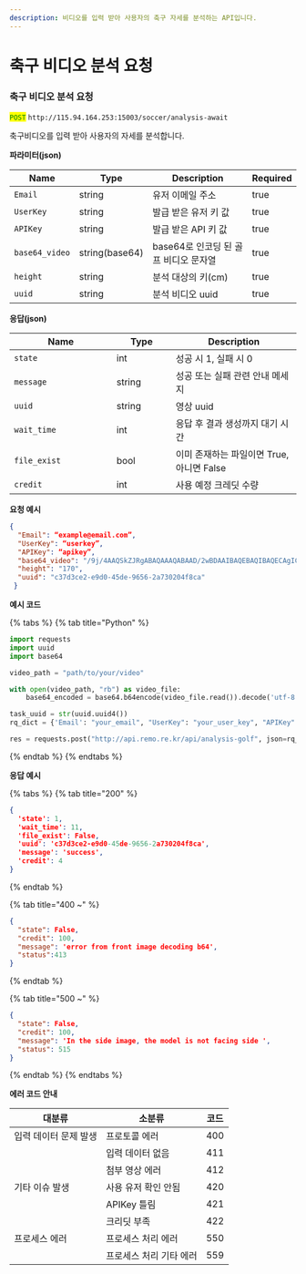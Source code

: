 ```yaml
---
description: 비디오를 입력 받아 사용자의 축구 자세를 분석하는 API입니다.
---
```


# 축구 비디오 분석 요청

### 축구 비디오 분석 요청

<mark style="color:green;">`POST`</mark> `http://115.94.164.253:15003/soccer/analysis-await`

축구비디오를 입력 받아 사용자의 자세를 분석합니다.

**파라미터(json)**

<table><thead><tr><th>Name</th><th>Type</th><th>Description</th><th data-type="checkbox">Required</th></tr></thead><tbody><tr><td><code>Email</code></td><td>string</td><td>유저 이메일 주소</td><td>true</td></tr><tr><td><code>UserKey</code></td><td>string</td><td>발급 받은 유저 키 값</td><td>true</td></tr><tr><td><code>APIKey</code></td><td>string</td><td>발급 받은 API 키 값</td><td>true</td></tr><tr><td><code>base64_video</code></td><td>string(base64)</td><td>base64로 인코딩 된 골프 비디오 문자열</td><td>true</td></tr><tr><td><code>height</code></td><td>string</td><td>분석 대상의 키(cm)</td><td>true</td></tr><tr><td><code>uuid</code></td><td>string</td><td>분석 비디오 uuid</td><td>true</td></tr></tbody></table>

**응답(json)**

<table><thead><tr><th width="164">Name</th><th width="88">Type</th><th>Description</th></tr></thead><tbody><tr><td><code>state</code></td><td>int</td><td>성공 시 1, 실패 시 0</td></tr><tr><td><code>message</code></td><td>string</td><td>성공 또는 실패 관련 안내 메세지</td></tr><tr><td><code>uuid</code></td><td>string</td><td>영상 uuid</td></tr><tr><td><code>wait_time</code></td><td>int</td><td>응답 후 결과 생성까지 대기 시간</td></tr><tr><td><code>file_exist</code></td><td>bool</td><td>이미 존재하는 파일이면 True, 아니면 False</td></tr><tr><td><code>credit</code></td><td>int</td><td>사용 예정 크레딧 수량</td></tr></tbody></table>

**요청 예시**

```json
{
  "Email": “example@email.com”,
  "UserKey": “userkey”,
  "APIKey": “apikey”,
  "base64_video": "/9j/4AAQSkZJRgABAQAAAQABAAD/2wBDAAIBAQEBAQIBAQECAgICAgQDAgICAgUEBAMEBgUGBgYFBgYGBw ... (생략)(영상을바이트로 변환한 결과)",
  "height": "170",
  "uuid": "c37d3ce2-e9d0-45de-9656-2a730204f8ca"
 }
```

**예시 코드**

{% tabs %}
{% tab title="Python" %}
```python
import requests
import uuid
import base64

video_path = "path/to/your/video"

with open(video_path, "rb") as video_file:
    base64_encoded = base64.b64encode(video_file.read()).decode('utf-8')

task_uuid = str(uuid.uuid4())
rq_dict = {'Email': "your_email", "UserKey": "your_user_key", "APIKey": "your_api_key", "base64_video": base64_encoded, "height": "170", "uuid": "c37d3ce2-e9d0-45de-9656-2a730204f8ca"}

res = requests.post("http://api.remo.re.kr/api/analysis-golf", json=rq_dict)
```
{% endtab %}
{% endtabs %}

**응답 예시**

{% tabs %}
{% tab title="200" %}
```json
{
  'state': 1,
  'wait_time': 11,
  'file_exist': False,
  'uuid': 'c37d3ce2-e9d0-45de-9656-2a730204f8ca',
  'message': 'success',
  'credit': 4
}
```
{% endtab %}

{% tab title="400 ~" %}
```json
{
  "state": False,
  "credit": 100,
  "message": 'error from front image decoding b64',
  "status":413
}
```
{% endtab %}

{% tab title="500 ~" %}
```json
{
  "state": False,
  "credit": 100,
  "message": 'In the side image, the model is not facing side ',
  "status": 515
}
```
{% endtab %}
{% endtabs %}

**에러 코드 안내**

| 대분류          | 소분류           | 코드  |
| ------------ | ------------- | --- |
| 입력 데이터 문제 발생 | 프로토콜 에러       | 400 |
|              | 입력 데이터 없음     | 411 |
|              | 첨부 영상 에러      | 412 |
| 기타 이슈 발생     | 사용 유저 확인 안됨   | 420 |
|              | APIKey 틀림     | 421 |
|              | 크리딧 부족        | 422 |
| 프로세스 에러      | 프로세스 처리 에러    | 550 |
|              | 프로세스 처리 기타 에러 | 559 |
